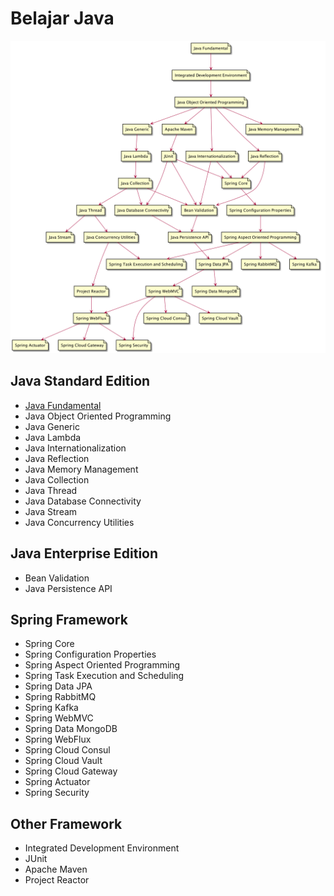 # Belajar Java

![Learning Path Belajar Java](diagram/java-learning-path.png)

## Java Standard Edition
- [Java Fundamental](materi/java-fundamental/README.md)
- Java Object Oriented Programming
- Java Generic
- Java Lambda
- Java Internationalization
- Java Reflection
- Java Memory Management
- Java Collection
- Java Thread
- Java Database Connectivity
- Java Stream
- Java Concurrency Utilities

## Java Enterprise Edition
- Bean Validation
- Java Persistence API

## Spring Framework
- Spring Core
- Spring Configuration Properties
- Spring Aspect Oriented Programming
- Spring Task Execution and Scheduling
- Spring Data JPA
- Spring RabbitMQ
- Spring Kafka
- Spring WebMVC
- Spring Data MongoDB
- Spring WebFlux
- Spring Cloud Consul
- Spring Cloud Vault
- Spring Cloud Gateway
- Spring Actuator
- Spring Security

## Other Framework
- Integrated Development Environment 
- JUnit
- Apache Maven
- Project Reactor
